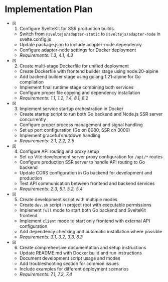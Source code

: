 # Implementation Plan

- [x] 1. Configure SvelteKit for SSR production builds
  - Switch from `@sveltejs/adapter-static` to `@sveltejs/adapter-node` in svelte.config.js
  - Update package.json to include adapter-node dependency
  - Configure adapter-node settings for Docker deployment
  - _Requirements: 1.3, 4.1, 4.3_

- [x] 2. Create multi-stage Dockerfile for unified deployment
  - Create Dockerfile with frontend builder stage using node:20-alpine
  - Add backend builder stage using golang:1.21-alpine for Go compilation
  - Implement final runtime stage combining both services
  - Configure proper file copying and dependency installation
  - _Requirements: 1.1, 1.2, 1.4, 8.1, 8.2_

- [x] 3. Implement service startup orchestration in Docker
  - Create startup script to run both Go backend and Node.js SSR server concurrently
  - Configure proper process management and signal handling
  - Set up port configuration (Go on 8080, SSR on 3000)
  - Implement graceful shutdown handling
  - _Requirements: 2.1, 2.2, 2.5_

- [x] 4. Configure API routing and proxy setup
  - Set up Vite development server proxy configuration for `/api/*` routes
  - Configure production SSR server to handle API routing to Go backend
  - Update CORS configuration in Go backend for development and production
  - Test API communication between frontend and backend services
  - _Requirements: 2.3, 5.1, 5.2, 5.4_

- [x] 5. Create development script with multiple modes
  - Create `dev.sh` script in project root with executable permissions
  - Implement `full` mode to start both Go backend and SvelteKit frontend
  - Implement `client` mode to start only frontend with external API configuration
  - Add dependency checking and automatic installation where possible
  - _Requirements: 3.1, 3.2, 3.3, 6.3_

- [x] 6. Create comprehensive documentation and setup instructions
  - Update README.md with Docker build and run instructions
  - Document development script usage and modes
  - Add troubleshooting section for common issues
  - Include examples for different deployment scenarios
  - _Requirements: 7.1, 7.2, 7.4_
